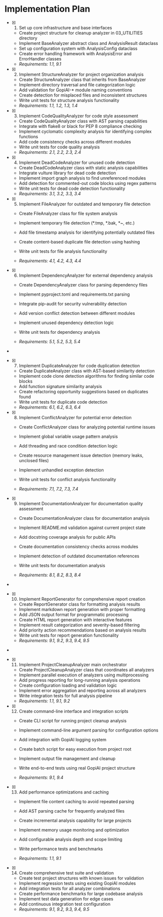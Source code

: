 # Implementation Plan

- [x] 1. Set up core infrastructure and base interfaces





  - Create project structure for cleanup analyzer in 03_UTILITIES directory
  - Implement BaseAnalyzer abstract class and AnalysisResult dataclass
  - Set up configuration system with AnalysisConfig dataclass
  - Create error handling framework with AnalysisError and ErrorHandler classes
  - _Requirements: 1.1, 9.1_

- [x] 2. Implement StructureAnalyzer for project organization analysis





  - Create StructureAnalyzer class that inherits from BaseAnalyzer
  - Implement directory traversal and file categorization logic
  - Add validation for GopiAI-* module naming conventions
  - Create detection for misplaced files and inconsistent structures
  - Write unit tests for structure analysis functionality
  - _Requirements: 1.1, 1.2, 1.3, 1.4_






- [x] 3. Implement CodeQualityAnalyzer for code style assessment
















  - Create CodeQualityAnalyzer class with AST parsing capabilities
  - Integrate with flake8 or black for PEP 8 compliance checking
  - Implement cyclomatic complexity analysis for identifying complex functions
  - Add code consistency checks across different modules
  - Write unit tests for code quality analysis
  - _Requirements: 2.1, 2.2, 2.3, 2.4_

- [x] 4. Implement DeadCodeAnalyzer for unused code detection






  - Create DeadCodeAnalyzer class with static analysis capabilities
  - Integrate vulture library for dead code detection
  - Implement import graph analysis to find unreferenced modules
  - Add detection for commented-out code blocks using regex patterns
  - Write unit tests for dead code detection functionality
  - _Requirements: 3.1, 3.2, 3.3, 3.4_

- [x] 5. Implement FileAnalyzer for outdated and temporary file detection







  - Create FileAnalyzer class for file system analysis
  - Implement temporary file detection (*.tmp, *.bak, *~, etc.)
  - Add file timestamp analysis for identifying potentially outdated files
  - Create content-based duplicate file detection using hashing

  - Write unit tests for file analysis functionality

  - _Requirements: 4.1, 4.2, 4.3, 4.4_

- [x] 6. Implement DependencyAnalyzer for external dependency analysis










  - Create DependencyAnalyzer class for parsing dependency files
  - Implement pyproject.toml and requirements.txt parsing
  - Integrate pip-audit for security vulnerability detection


  - Add version conflict detection between different modules
  - Implement unused dependency detection logic
  - Write unit tests for dependency analysis
  - _Requirements: 5.1, 5.2, 5.3, 5.4_
-

- [x] 7. Implement DuplicateAnalyzer for code duplication detection















  - Create DuplicateAnalyzer class with AST-based similarity detection
  - Implement code clone detection algorithms for finding similar code blocks
  - Add function signature similarity analysis
  - Create refactoring opportunity suggestions based on duplicates found
  - Write unit tests for duplicate code detection
  - _Requirements: 6.1, 6.2, 6.3, 6.4_

- [x] 8. Implement ConflictAnalyzer for potential error detection




















  - Create ConflictAnalyzer class for analyzing potential runtime issues

  - Implement global variable usage pattern analysis

  - Add threading and race condition detection logic
  - Create resource management issue detection (memory leaks, unclosed files)
  - Implement unhandled exception detection
  - Write unit tests for conflict analysis functionality
  - _Requirements: 7.1, 7.2, 7.3, 7.4_

- [x] 9. Implement DocumentationAnalyzer for documentation quality assessment










  - Create DocumentationAnalyzer class for documentation analysis

  - Implement README.md validation against current project state
  - Add docstring coverage analysis for public APIs
  - Create documentation consistency checks across modules
  - Implement detection of outdated documentation references
  - Write unit tests for documentation analysis
  - _Requirements: 8.1, 8.2, 8.3, 8.4_
-

- [x] 10. Implement ReportGenerator for comprehensive report creation









  - Create ReportGenerator class for formatting analysis results
  - Implement markdown report generation with proper formatting
  - Add JSON output format for programmatic processing
  - Create HTML report generation with interactive features
  - Implement result categorization and severity-based filtering
  - Add priority action recommendations based on analysis results
  - Write unit tests for report generation functionality
  - _Requirements: 9.1, 9.2, 9.3, 9.4, 9.5_

-

- [x] 11. Implement ProjectCleanupAnalyzer main orchestrator









  - Create ProjectCleanupAnalyzer class that coordinates all analyzers
  - Implement parallel execution of analyzers using multiprocessing
  - Add progress reporting for long-running analysis operations
  - Create configuration loading and validation logic
  - Implement error aggregation and reporting across all analyzers
  - Write integration tests for full analysis pipeline
  - _Requirements: 1.1, 9.1, 9.2_


- [x] 12. Create command-line interface and integration scripts










  - Create CLI script for running project cleanup analysis
  - Implement command-line argument parsing for configuration options
  - Add integration with GopiAI logging system
  - Create batch script for easy execution from project root


  - Implement output file management and cleanup
  - Write end-to-end tests using real GopiAI project structure
  - _Requirements: 9.1, 9.4_


- [x] 13. Add performance optimizations and caching









  - Implement file content caching to avoid repeated parsing
  - Add AST parsing cache for frequently analyzed files
  - Create incremental analysis capability for large projects

  - Implement memory usage monitoring and optimization
  - Add configurable analysis depth and scope limiting
  - Write performance tests and benchmarks
  - _Requirements: 1.1, 9.1_

- [x] 14. Create comprehensive test suite and validation













  - Create test project structures with known issues for validation
  - Implement regression tests using existing GopiAI modules
  - Add integration tests for all analyzer combinations
  - Create performance benchmarks for large codebase analysis
  - Implement test data generation for edge cases
  - Add continuous integration test configuration
  - _Requirements: 9.1, 9.2, 9.3, 9.4, 9.5_